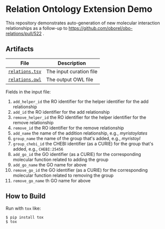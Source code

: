 # Relation Ontology Extension Demo

This repository demonstrates auto-generation of new molecular interaction
relationships as a follow-up to https://github.com/oborel/obo-relations/pull/522
.

## Artifacts

| File                             | Description             |
|----------------------------------|-------------------------|
| [`relations.tsv`](relations.tsv) | The input curation file |
| [`relations.owl`](relations.owl) | The output OWL file     |

Fields in the input file:

1. `add_helper_id` the RO identifier for the helper identifier for the add
   relationship
2. `add_id` the RO identifier for the add relationship
3. `remove_helper_id` the RO identifier for the helper identifier for the remove
   relationship
4. `remove_id` the RO identifier for the remove relationship
5. `add_name` the name of the addition relationship, e.g., *myristoylates*
6. `group_name` the name of the group that's added, e.g., *myristoyl*
7. `group_chebi_id` the CHEBI identifier (as a CURIE) for the group that's
   added, e.g., `CHEBI:25456`
8. `add_go_id` the GO identifier (as a CURIE) for the corresponding molecular
   function related to adding the group
9. `add_go_name` the GO name for above
10. `remove_go_id` the GO identifier (as a CURIE) for the corresponding
    molecular function related to removing the group
11. `remove_go_name` th GO name for above

## How to Build

Run with `tox` like:

```shell
$ pip install tox
$ tox
```


